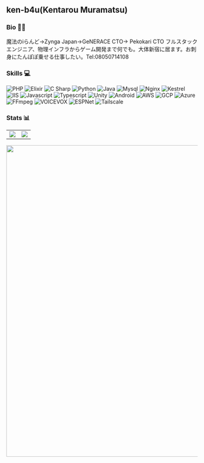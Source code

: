 ## ken-b4u(Kentarou Muramatsu)

### Bio 🧚‍♂️
魔法のiらんど→Zynga Japan→GeNERACE CTO→ Pekokari CTO フルスタックエンジニア、物理インフラからゲーム開発まで何でも。大体新宿に居ます。お刺身にたんぽぽ乗せる仕事したい。Tel:08050714108

### Skills :computer: 
![PHP](https://img.shields.io/badge/PHP-2EABA5.svg?style=for-the-badge)
![Elixir](https://img.shields.io/badge/Elixir-2EABA5.svg?style=for-the-badge)
![C Sharp](https://img.shields.io/badge/C%20Sharp-2EABA5.svg?style=for-the-badge)
![Python](https://img.shields.io/badge/Python-2EABA5.svg?style=for-the-badge)
![Java](https://img.shields.io/badge/Java-2EABA5.svg?style=for-the-badge)
![Mysql](https://img.shields.io/badge/Mysql-2EABA5.svg?style=for-the-badge)
![Nginx](https://img.shields.io/badge/Nginx-2EABA5.svg?style=for-the-badge)
![Kestrel](https://img.shields.io/badge/Kestrel-2EABA5.svg?style=for-the-badge)
![IIS](https://img.shields.io/badge/IIS-2EABA5.svg?style=for-the-badge)
![Javascript](https://img.shields.io/badge/Javascript-2EABA5.svg?style=for-the-badge)
![Typescript](https://img.shields.io/badge/Typescript-2EABA5.svg?style=for-the-badge)
![Unity](https://img.shields.io/badge/Unity-2EABA5.svg?style=for-the-badge)
![Android](https://img.shields.io/badge/Android-2EABA5.svg?style=for-the-badge)
![AWS](https://img.shields.io/badge/AWS-2EABA5.svg?style=for-the-badge)
![GCP](https://img.shields.io/badge/GCP-2EABA5.svg?style=for-the-badge)
![Azure](https://img.shields.io/badge/Azure-2EABA5.svg?style=for-the-badge)
![FFmpeg](https://img.shields.io/badge/FFmpeg-2EABA5.svg?style=for-the-badge)
![VOICEVOX](https://img.shields.io/badge/VOICEVOX-2EABA5.svg?style=for-the-badge)
![ESPNet](https://img.shields.io/badge/ESPNet-2EABA5.svg?style=for-the-badge)
![Tailscale](https://img.shields.io/badge/Tailscale-2EABA5.svg?style=for-the-badge)

### Stats :bar_chart: 
<table>
  <tr>
    <td>
      <img src="https://github-readme-stats-ken-b4u.vercel.app/api?username=ken-b4u&count_private=true&show_icons=true&text_color=2EABA5&bg_color=00000000&hide_border=true&show=reviews,discussions_started,discussions_answered,prs_merged,prs_merged_percentage" />
    </td>
    <td>
      <img src="https://github-readme-stats-ken-b4u.vercel.app/api/top-langs/?username=ken-b4u&layout=donut-vertical&langs_count=10&text_color=2EABA5&bg_color=00000000&hide_border=true" />
    </td>
  </tr>
</table>
<img width="818" src="https://github-profile-trophy-silk.vercel.app/?username=ken-b4u&theme=algolia&column=7&no-bg=true&no-frame=true" />

